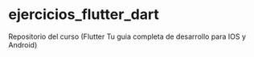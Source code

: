 # ejercicios_flutter_dart
Repositorio del curso (Flutter Tu guia completa de desarrollo para IOS y Android)
